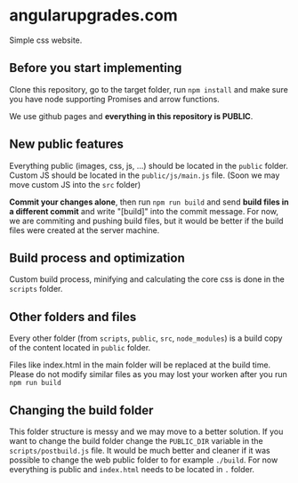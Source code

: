 # angularupgrades.com

Simple css website.

## Before you start implementing

Clone this repository, go to the target folder, run `npm install` and make sure you have node supporting Promises and arrow functions.

We use github pages and **everything in this repository is PUBLIC**.

## New public features

Everything public (images, css, js, ...) should be located in the `public` folder. Custom JS should be located in the `public/js/main.js` file.
(Soon we may move custom JS into the `src` folder)


**Commit your changes alone**, then run `npm run build` and send **build files in a different commit** and write "[build]" into the commit message.
For now, we are commiting and pushing build files, but it would be better if the build files were created at the server machine.


## Build process and optimization

Custom build process, minifying and calculating the core css is done in the `scripts` folder.

## Other folders and files

Every other folder (from `scripts`, `public`, `src`, `node_modules`) is a build copy of the content located in `public` folder.

Files like index.html in the main folder will be replaced at the build time. Please do not modify similar files as you may lost your worken
after you run `npm run build`

## Changing the build folder

This folder structure is messy and we may move to a better solution. If you want to change the build folder change the 
`PUBLIC_DIR` variable in the `scripts/postbuild.js` file. It would be much better and cleaner if it was possible to
change the web public folder to for example `./build`. For now everything is public and `index.html` needs to be located in `.` folder.